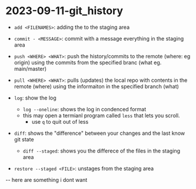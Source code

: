 # 2023-09-11-git_history

- `add <FILENAMES>`: adding the <FILENAMES> to the staging area
- `commit - <MESSAGE>`: commit with a message everything in the staging area
- `push <WHERE> <WHAT>`: push the history/commits to the remote (where: eg origin) using the commits from the specified branc (what eg. main/master)
- `pull <WHERE> <WHAT>`: pulls (updates) the local repo with contents in the remote (where) using the informaiton in the specified branch (what)

- `log`: show the log
    - `log --oneline`: shows the log in condenced format
    - this may open a termianl program called `less` that lets you scroll.
        - use `q` to quit out of less

-  `diff`: shows the "difference" between your changes and the last know git state
    - `diff --staged`: shows you the differece of the files in the staging area

-  `restore --staged <FILE>`: unstages <FILE> from the staging area

-- here are something i dont want